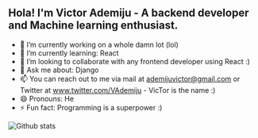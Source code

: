 ## Hola! I'm Victor Ademiju - A backend developer and Machine learning enthusiast.

- 🔭 I’m currently working on a whole damn lot (lol)
- 🌱 I’m currently learning: React
- 👯 I’m looking to collaborate with any frontend developer using React :)
- 💬 Ask me about: Django
- 📫 You can reach out to me via mail at ademijuvictor@gmail.com or Twitter at www.twitter.com/VAdemiju - VicTor is the name :)
- 😄 Pronouns: He
- ⚡ Fun fact: Programming is a superpower :)

![Github stats](https://github-readme-stats.vercel.app/api?username=VAdemiju)
